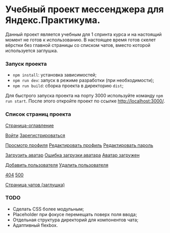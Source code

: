 # Учебный проект мессенджера для Яндекс.Практикума.

Данный проект является учебным для 1 спринта курса и на настоящий момент не готов к использованию. В настоящее время готов скелет вёрстки без главной страницы со списком чатов, вместо которой используется заглушка.
### Запуск проекта

* `npm install`: установка зависимостей;
* `npm run dev`: запуск в режиме разработки (при необходимости);
* `npm run build`: сборка проекта в директорию `dist`;

Для быстрого запуска проекта на порту 3000 используйте команду `npm run start`. После этого откройте проект по ссылке [http://localhost:3000/](http://localhost:3000/).

### Список страниц проекта

[Страница-оглавление](http://localhost:3000/index.html)

[Войти](http://localhost:3000/src/pages/notLogged/signin.html)
[Зарегистрироваться](http://localhost:3000/src/pages/notLogged/signup.html)

[Просмотр профиля](http://localhost:3000/src/pages/profile/overview.html)
[Редактировать профиль](http://localhost:3000/src/pages/profile/edit.html)
[Редактировать пароль](http://localhost:3000/src/pages/profile/editPassword.html)

[Загрузить аватар](http://localhost:3000/src/pages/files/uploadAvatar.html)
[Ошибка загрузки аватара](http://localhost:3000/src/pages/files/uploadAvatarError.html)
[Аватар загружен](http://localhost:3000/src/pages/files/uploadedAvatar.html)

[Добавить пользователя](http://localhost:3000/src/pages/users/addUser.html)
[Удалить пользователя](http://localhost:3000/src/pages/users/removeUser.html)

[404](http://localhost:3000/src/pages/errors/forbidden.html)
[500](http://localhost:3000/src/pages/errors/error.html)

[Страница чатов (заглушка)](http://localhost:3000/src/pages/chat/messenger.html)

### TODO

* Сделать CSS более модульным;
* Placeholder при фокусе перемещать поверх поля ввода;
* Отдельная структура директорий для компонентов чата;
* Адаптивный flexbox.
